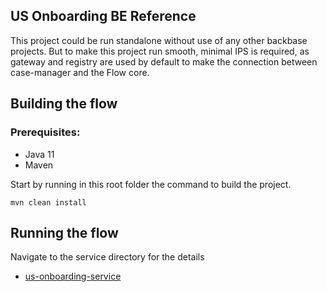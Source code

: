 ## US Onboarding BE Reference

This project could be run standalone without use of any other backbase projects. But to make this
project run smooth, minimal IPS is required, as gateway and registry are used by default
to make the connection between case-manager and the Flow core.

## Building the flow

### Prerequisites:
- Java 11
- Maven

Start by running in this root folder the command to build the project.
```
mvn clean install
```
## Running the flow

Navigate to the service directory for the details

* [us-onboarding-service](./us-onboarding-service/README.md)